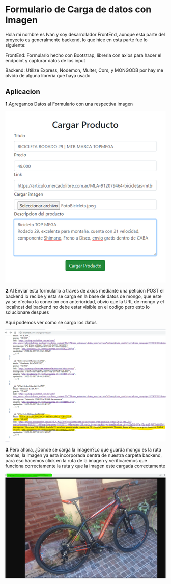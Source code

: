 <h1>Formulario de Carga de datos con Imagen</h1>
<p>Hola mi nombre es Ivan y soy desarrollador FrontEnd, aunque esta parte del proyecto es generalmente backend, lo que hice en esta parte fue lo siguiente:</p>
<p>FrontEnd: Formulario hecho con Bootstrap, libreria con axios para hacer el endpoint y capturar datos de los input</p>
<p>Backend: Utilize Express, Nodemon, Multer, Cors, y MONGODB por hay me olvido de alguna libreria que haya usado</p>
<h2>Aplicacion</h2>
<p><strong>1.</strong>Agregamos Datos al Formulario con una respectiva imagen</p>
<img src='https://github.com/FxIvan/page/blob/main/frontend/imgREADME/FormularioCarga.png?raw=true'/>
<p><strong>2.</strong>Al Enviar esta formulario a traves de axios mediante una peticion POST el backend lo recibe y esta se carga en la base de datos de mongo, que este ya se efectuo la conexion con anterioridad, obvio que la URL de mongo y el localhost del backend no debe estar visible en el codigo pero esto lo solucionare despues</p>
<p>Aqui podemos ver como se cargo los datos</p>
<img src='https://github.com/FxIvan/page/blob/main/frontend/imgREADME/BaseDeDatosMongoDB.png?raw=true'/>
<p><strong>3.</strong>Pero ahora, ¿Donde se carga la imagen?Lo que guarda mongo es la ruta nomas, la imagen ya esta incorporada dentra de nuestra carpeta backend, para eso hacemos click en la ruta de la imagen y
verificaremos que funciona correctamente la ruta y que la imagen este cargada correctamente</p>
<img src='https://github.com/FxIvan/page/blob/main/frontend/imgREADME/visualizandoRuta.png?raw=true'/>

